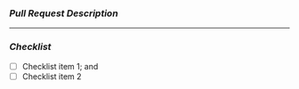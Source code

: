 ### _Pull Request Description_
<!-- 
Add a short summary of your changes below. 
You can also leave notes for code reviewers here.
-->

--- 

### _Checklist_
- [ ] Checklist item 1; and  
- [ ] Checklist item 2
